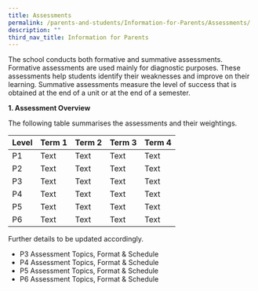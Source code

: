```yaml
---
title: Assessments
permalink: /parents-and-students/Information-for-Parents/Assessments/
description: ""
third_nav_title: Information for Parents
---
```

The school conducts both formative and summative assessments. Formative assessments are used mainly for diagnostic purposes. These assessments help students identify their weaknesses and improve on their learning. Summative assessments measure the level of success that is obtained at the end of a unit or at the end of a semester.


**1. Assessment Overview**

The following table summarises the assessments and their weightings.



| Level | Term 1 | Term 2 | Term 3 | Term 4  |
| -------- | -------- | -------- |-------- | -------- |
| P1     | Text     | Text     | Text     | Text     |
| P2     | Text     | Text     | Text     | Text     |
| P3     | Text     | Text     | Text     | Text     |
| P4     | Text     | Text     | Text     | Text     |
| P5     | Text     | Text     | Text     | Text     |
| P6     | Text     | Text     | Text     | Text     |

Further details to be updated accordingly.
*   P3 Assessment Topics, Format & Schedule
*   P4 Assessment Topics, Format & Schedule
*   P5 Assessment Topics, Format & Schedule
*   P6 Assessment Topics, Format & Schedule